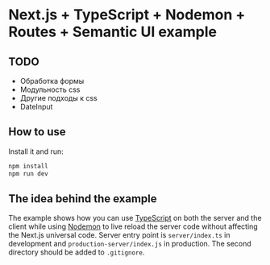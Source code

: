 # Next.js + TypeScript + Nodemon + Routes + Semantic UI example

## TODO
- Обработка формы
- Модульность css
- Другие подходы к css
- DateInput


## How to use

Install it and run:

```bash
npm install
npm run dev
```

## The idea behind the example

The example shows how you can use [TypeScript](https://typescriptlang.com) on both the server and the client while using [Nodemon](https://nodemon.io/) to live reload the server code without affecting the Next.js universal code.
Server entry point is `server/index.ts` in development and `production-server/index.js` in production.
The second directory should be added to `.gitignore`.
